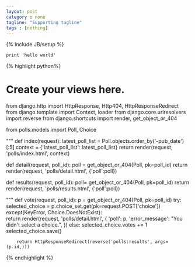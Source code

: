 ```yaml
---
layout: post
category : none
tagline: "Supporting tagline"
tags : [nothing]
---
```

{% include JB/setup %}

`print 'hello world'`

{% highlight python%}
# Create your views here.
from django.http import HttpResponse, Http404, HttpResponseRedirect
from django.template import Context, loader
from django.core.urlresolvers import reverse
from django.shortcuts import render, get_object_or_404

from polls.models import Poll, Choice

"""
def index(request):
    latest_poll_list = Poll.objects.order_by('-pub_date')[:5]
    context = {'latest_poll_list': latest_poll_list}
    return render(request, 'polls/index.html', context)

def detail(request, poll_id):
    poll = get_object_or_404(Poll, pk=poll_id)
    return render(request, 'polls/detail.html', {'poll':poll})

def results(request, poll_id):
    poll= get_object_or_404(Poll, pk=poll_id)
    return render(request, 'polls/results.html', {'poll':poll})

"""
def vote(request, poll_id):
    p = get_object_or_404(Poll, pk=poll_id)
    try:
        selected_choice = p.choice_set.get(pk=request.POST['choice'])
    except(KeyError, Choice.DoesNotExist):    
        return render(request, 'polls/detail.html', {
            'poll': p,
            'error_message': "You didn't select a choice.",
            })
    else:
        selected_choice.votes += 1
        selected_choice.save()

        return HttpResponseRedirect(reverse('polls:results', args=(p.id,)))

{% endhighlight %}
